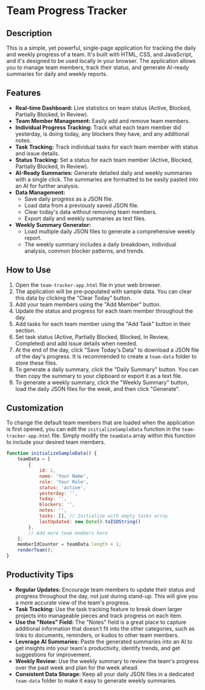 # Team Progress Tracker

## Description

This is a simple, yet powerful, single-page application for tracking the daily and weekly progress of a team. It's built with HTML, CSS, and JavaScript, and it's designed to be used locally in your browser. The application allows you to manage team members, track their status, and generate AI-ready summaries for daily and weekly reports.

## Features

*   **Real-time Dashboard:** Live statistics on team status (Active, Blocked, Partially Blocked, In Review).
*   **Team Member Management:** Easily add and remove team members.
*   **Individual Progress Tracking:** Track what each team member did yesterday, is doing today, any blockers they have, and any additional notes.
*   **Task Tracking:** Track individual tasks for each team member with status and issue details.
*   **Status Tracking:** Set a status for each team member (Active, Blocked, Partially Blocked, In Review).
*   **AI-Ready Summaries:** Generate detailed daily and weekly summaries with a single click. The summaries are formatted to be easily pasted into an AI for further analysis.
*   **Data Management:**
    *   Save daily progress as a JSON file.
    *   Load data from a previously saved JSON file.
    *   Clear today's data without removing team members.
    *   Export daily and weekly summaries as text files.
*   **Weekly Summary Generator:**
    *   Load multiple daily JSON files to generate a comprehensive weekly report.
    *   The weekly summary includes a daily breakdown, individual analysis, common blocker patterns, and trends.

## How to Use

1.  Open the `team-tracker-app.html` file in your web browser.
2.  The application will be pre-populated with sample data. You can clear this data by clicking the "Clear Today" button.
3.  Add your team members using the "Add Member" button.
4.  Update the status and progress for each team member throughout the day.
5.  Add tasks for each team member using the "Add Task" button in their section.
6.  Set task status (Active, Partially Blocked, Blocked, In Review, Completed) and add issue details when needed.
7.  At the end of the day, click "Save Today's Data" to download a JSON file of the day's progress. It is recommended to create a `team-data` folder to store these files.
8.  To generate a daily summary, click the "Daily Summary" button. You can then copy the summary to your clipboard or export it as a text file.
9.  To generate a weekly summary, click the "Weekly Summary" button, load the daily JSON files for the week, and then click "Generate".

## Customization

To change the default team members that are loaded when the application is first opened, you can edit the `initializeSampleData` function in the `team-tracker-app.html` file. Simply modify the `teamData` array within this function to include your desired team members.

```javascript
function initializeSampleData() {
    teamData = [
        {
            id: 1,
            name: 'Your Name',
            role: 'Your Role',
            status: 'active',
            yesterday: '',
            today: '',
            blockers: '',
            notes: '',
            tasks: [], // Initialize with empty tasks array
            lastUpdated: new Date().toISOString()
        },
        // Add more team members here
    ];
    memberIdCounter = teamData.length + 1;
    renderTeam();
}
```

## Productivity Tips

*   **Regular Updates:** Encourage team members to update their status and progress throughout the day, not just during stand-up. This will give you a more accurate view of the team's progress.
*   **Task Tracking:** Use the task tracking feature to break down larger projects into manageable pieces and track progress on each item.
*   **Use the "Notes" Field:** The "Notes" field is a great place to capture additional information that doesn't fit into the other categories, such as links to documents, reminders, or kudos to other team members.
*   **Leverage AI Summaries:** Paste the generated summaries into an AI to get insights into your team's productivity, identify trends, and get suggestions for improvement.
*   **Weekly Review:** Use the weekly summary to review the team's progress over the past week and plan for the week ahead.
*   **Consistent Data Storage:** Keep all your daily JSON files in a dedicated `team-data` folder to make it easy to generate weekly summaries.
